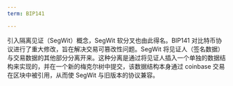 ```yaml
---
term: BIP141

---
```

引入隔离见证（SegWit）概念，SegWit 软分叉也由此得名。BIP141 对比特币协议进行了重大修改，旨在解决交易可篡改性问题。SegWit 将见证人（签名数据）与交易数据的其他部分分离开来。这种分离是通过将见证人插入一个单独的数据结构来实现的，并在一个新的梅克尔树中提交，该数据结构本身通过 coinbase 交易在区块中被引用，从而使 SegWit 与旧版本的协议兼容。